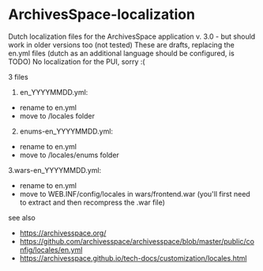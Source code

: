 # ArchivesSpace-localization
Dutch localization files for the ArchivesSpace application v. 3.0 - but should work in older versions too (not tested)
These are drafts, replacing the en.yml files (dutch as an additional language should be configured, is TODO)
No localization for the PUI, sorry :(

3 files
1. en_YYYYMMDD.yml: 
- rename to en.yml
- move to /locales folder

2. enums-en_YYYYMMDD.yml: 
- rename to en.yml
- move to /locales/enums folder

3.wars-en_YYYYMMDD.yml:
- rename to en.yml
- move to WEB.INF/config/locales  in wars/frontend.war (you'll first need to extract and then recompress the .war file)

see also
- https://archivesspace.org/
- https://github.com/archivesspace/archivesspace/blob/master/public/config/locales/en.yml
- https://archivesspace.github.io/tech-docs/customization/locales.html
